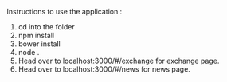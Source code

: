 Instructions to use the application : 

1. cd into the folder
2. npm install
3. bower install
4. node .
5. Head over to localhost:3000/#/exchange for exchange page.
6. Head over to localhost:3000/#/news for news page.
